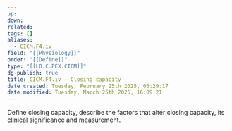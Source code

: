 ```yaml
---
up: 
down: 
related: 
tags: []
aliases:
  - CICM.F4.iv
field: "[[Physiology]]"
order: "[[Define]]"
type: "[[LO.C.PEX.CICM]]"
dg-publish: true
title: CICM.F4.iv - Closing capacity
date created: Tuesday, February 25th 2025, 06:29:17
date modified: Tuesday, March 25th 2025, 16:09:21
---
```


Define closing capacity, describe the factors that alter closing capacity, its clinical significance and measurement.
